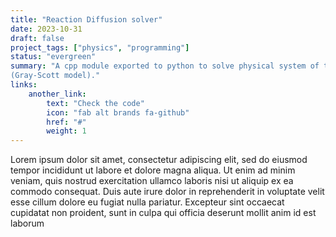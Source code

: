 ```yaml
---
title: "Reaction Diffusion solver"
date: 2023-10-31
draft: false
project_tags: ["physics", "programming"]
status: "evergreen"
summary: "A cpp module exported to python to solve physical system of two reacting and diffusing substances 
(Gray-Scott model)."
links:
    another_link:
        text: "Check the code"
        icon: "fab alt brands fa-github"
        href: "#"
        weight: 1
---
```

<!-- This code solves the Gray-Scott set of equation. They describe a system of two substances, u and v 
which simoultaneously reacts with each other and diffuse. The equations are presented below.
![gray_scott.png](./gray_scott.png) -->

Lorem ipsum dolor sit amet, consectetur adipiscing elit, sed do eiusmod tempor incididunt ut labore et dolore magna aliqua. Ut enim ad minim veniam, quis nostrud exercitation ullamco laboris nisi ut aliquip ex ea commodo consequat. Duis aute irure dolor in reprehenderit in voluptate velit esse cillum dolore eu fugiat nulla pariatur. Excepteur sint occaecat cupidatat non proident, sunt in culpa qui officia deserunt mollit anim id est laborum